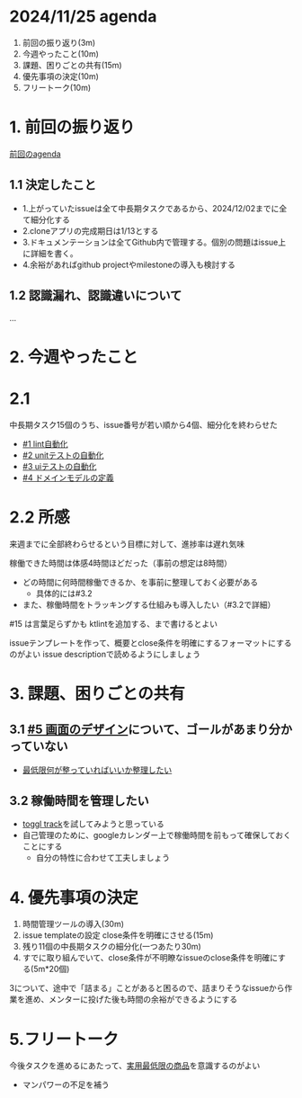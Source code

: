 # 2024/11/25 agenda

1. 前回の振り返り(3m)
2. 今週やったこと(10m)
3. 課題、困りごとの共有(15m)
4. 優先事項の決定(10m)
5. フリートーク(10m)

# 1. 前回の振り返り
[前回のagenda](https://github.com/ItisNoMatter/RoutineTimerClone/blob/master/Docs/agendas/20241117_agenda.md)
## 1.1 決定したこと
- 1.上がっていたissueは全て中長期タスクであるから、2024/12/02までに全て細分化する
- 2.cloneアプリの完成期日は1/13とする
- 3.ドキュメンテーションは全てGithub内で管理する。個別の問題はissue上に詳細を書く。
- 4.余裕があればgithub projectやmilestoneの導入も検討する

## 1.2 認識漏れ、認識違いについて
...

# 2. 今週やったこと
# 2.1
中長期タスク15個のうち、issue番号が若い順から4個、細分化を終わらせた
- [#1 lint自動化](https://github.com/ItisNoMatter/RoutineTimerClone/issues/1)
- [#2 unitテストの自動化](https://github.com/ItisNoMatter/RoutineTimerClone/issues/2)
- [#3 uiテストの自動化](https://github.com/ItisNoMatter/RoutineTimerClone/issues/3)
- [#4 ドメインモデルの定義](https://github.com/ItisNoMatter/RoutineTimerClone/issues/4)
# 2.2 所感
来週までに全部終わらせるという目標に対して、進捗率は遅れ気味

稼働できた時間は体感4時間ほどだった（事前の想定は8時間）
- どの時間に何時間稼働できるか、を事前に整理しておく必要がある
    - 具体的には#3.2
- また、稼働時間をトラッキングする仕組みも導入したい（#3.2で詳細）



#15 は言葉足らずかも ktlintを追加する、まで書けるとよい

issueテンプレートを作って、概要とclose条件を明確にするフォーマットにするのがよい
issue descriptionで読めるようにしましょう

# 3. 課題、困りごとの共有
## 3.1 [#5 画面のデザイン](https://github.com/ItisNoMatter/RoutineTimerClone/issues/5)について、ゴールがあまり分かっていない
- [最低限何が整っていればいいか整理したい](https://github.com/ItisNoMatter/RoutineTimerClone/issues/5#issuecomment-2495862694)

## 3.2 稼働時間を管理したい
- [toggl track](https://toggl.com/)を試してみようと思っている
- 自己管理のために、googleカレンダー上で稼働時間を前もって確保しておくことにする
    - 自分の特性に合わせて工夫しましょう 

# 4. 優先事項の決定
1. 時間管理ツールの導入(30m)
2. issue templateの設定 close条件を明確にさせる(15m)
3. 残り11個の中長期タスクの細分化(一つあたり30m)
4. すでに取り組んでいて、close条件が不明瞭なissueのclose条件を明確にする(5m*20個)

3について、途中で「詰まる」ことがあると困るので、詰まりそうなissueから作業を進め、メンターに投げた後も時間の余裕ができるようにする

# 5.フリートーク
今後タスクを進めるにあたって、[実用最低限の商品](https://ja.wikipedia.org/wiki/%E5%AE%9F%E7%94%A8%E6%9C%80%E5%B0%8F%E9%99%90%E3%81%AE%E8%A3%BD%E5%93%81)を意識するのがよい
- マンパワーの不足を補う
